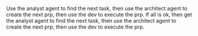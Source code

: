 Use the analyst agent to find the next task, then use the architect agent to create the next prp, then use the dev to execute the prp. If all is ok, then get the analyst agent to find the next task, then use the architect agent to create the next prp, then use the dev to execute the prp.